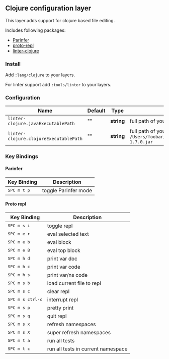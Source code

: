 ## Clojure configuration layer

This layer adds support for clojure based file editing.

Includes following packages:

- [Parinfer](https://atom.io/packages/parinfer)
- [proto-repl](https://atom.io/packages/proto-repl)
- [linter-clojure](https://atom.io/packages/linter-clojure)

### Install

Add `:lang/clojure` to your layers.

For linter support add `:tools/linter` to your layers.

### Configuration

Name                                   | Default | Type       | Description
---------------------------------------|---------|------------|---------------------------------------------------------------------------------------------------------------------
`linter-clojure.javaExecutablePath`    | ""      | __string__ | full path of your java executable. Eg. `/usr/local/bin/java`
`linter-clojure.clojureExecutablePath` | ""      | __string__ | full path of your clojure executable. Eg. `/Users/foobar/.m2/repository/org/clojure/clojure/1.7.0/clojure-1.7.0.jar`

### Key Bindings

#### Parinfer

| Key Binding          | Description          |
|----------------------|----------------------|
| <kbd>SPC m t p</kbd> | toggle Parinfer mode |

#### Proto repl

| Key Binding               | Description                        |
|---------------------------|------------------------------------|
| <kbd>SPC m s i</kbd>      | toggle repl                        |
| <kbd>SPC m e r</kbd>      | eval selected text                 |
| <kbd>SPC m e b</kbd>      | eval block                         |
| <kbd>SPC m e B</kbd>      | eval top block                     |
| <kbd>SPC m h d</kbd>      | print var doc                      |
| <kbd>SPC m h c</kbd>      | print var code                     |
| <kbd>SPC m h s</kbd>      | print var/ns code                  |
| <kbd>SPC m s b</kbd>      | load current file to repl          |
| <kbd>SPC m s c</kbd>      | clear repl                         |
| <kbd>SPC m s ctrl-c</kbd> | interrupt repl                     |
| <kbd>SPC m s p</kbd>      | pretty print                       |
| <kbd>SPC m s q</kbd>      | quit repl                          |
| <kbd>SPC m s x</kbd>      | refresh namespaces                 |
| <kbd>SPC m s X</kbd>      | super refresh namespaces           |
| <kbd>SPC m t a</kbd>      | run all tests                      |
| <kbd>SPC m t c</kbd>      | run all tests in current namespace |

